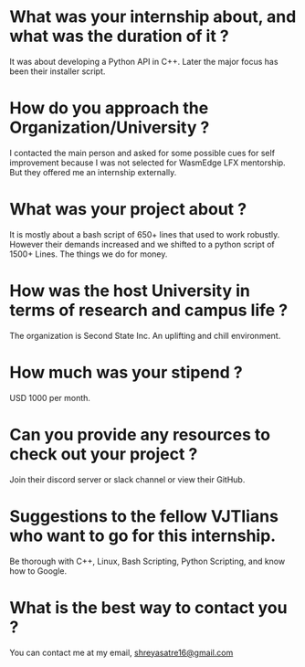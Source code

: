 # What was your internship about, and what was the duration of it ?

It was about developing a Python API in C++. Later the major focus has been their installer script.

# How do you approach the Organization/University ?

I contacted the main person and asked for some possible cues for self improvement because I was not selected for WasmEdge LFX mentorship. But they offered me an internship externally.

# What was your project about ?

It is mostly about a bash script of 650+ lines that used to work robustly. However their demands increased and we shifted to a python script of 1500+ Lines. The things we do for money.

# How was the host University in terms of research and campus life ?

The organization is Second State Inc. An uplifting and chill environment.

# How much was your stipend ?

USD 1000 per month.

# Can you provide any resources to check out your project ?

Join their discord server or slack channel or view their GitHub.

# Suggestions to the fellow VJTIians who want to go for this internship.

Be thorough with C++, Linux, Bash Scripting, Python Scripting, and know how to Google.

# What is the best way to contact you ?

You can contact me at my email, [shreyasatre16@gmail.com](mailto:shreyasatre16@gmail.com)
